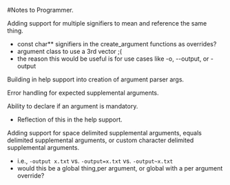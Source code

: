 #Notes to Programmer.
    
Adding support for multiple signifiers to mean and reference the same thing.
- const char** signifiers in the create_argument functions as overrides?
- argument class to use a 3rd vector ;(
- the reason this would be useful is for use cases like -o, --output, or -output
    
Building in help support into creation of argument parser args.
    
Error handling for expected supplemental arguments.
    
Ability to declare if an argument is mandatory.
- Reflection of this in the help support.
    
Adding support for space delimited supplemental arguments, equals delimited supplemental
arguments, or custom character delimited supplemental arguments.
- i.e., `-output x.txt` vs. `-output=x.txt` vs. `-output~x.txt`
- would this be a global thing,per argument, or global with a per argument override?
